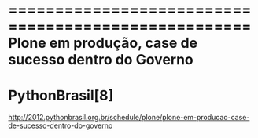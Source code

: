 ====================================================
Plone em produção, case de sucesso dentro do Governo
====================================================

PythonBrasil[8]
===============

http://2012.pythonbrasil.org.br/schedule/plone/plone-em-producao-case-de-sucesso-dentro-do-governo

